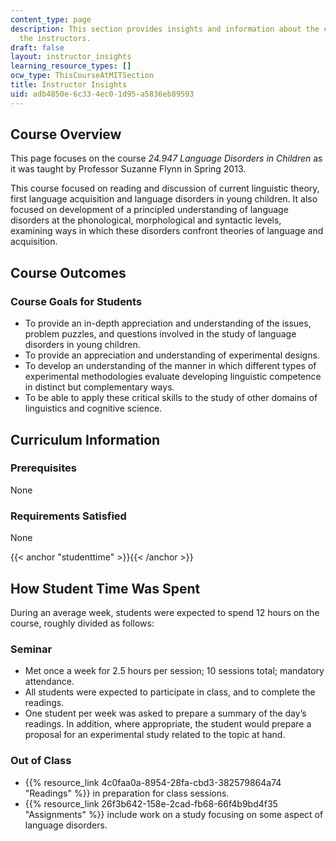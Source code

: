 ```yaml
---
content_type: page
description: This section provides insights and information about the course from
  the instructors.
draft: false
layout: instructor_insights
learning_resource_types: []
ocw_type: ThisCourseAtMITSection
title: Instructor Insights
uid: adb4850e-6c33-4ec0-1d95-a5836eb89593
---
```

## Course Overview

This page focuses on the course _24.947 Language Disorders in Children_ as it was taught by Professor Suzanne Flynn in Spring 2013.

This course focused on reading and discussion of current linguistic theory, first language acquisition and language disorders in young children. It also focused on development of a principled understanding of language disorders at the phonological, morphological and syntactic levels, examining ways in which these disorders confront theories of language and acquisition.

## Course Outcomes

### Course Goals for Students

- To provide an in-depth appreciation and understanding of the issues, problem puzzles, and questions involved in the study of language disorders in young children.
- To provide an appreciation and understanding of experimental designs.
- To develop an understanding of the manner in which different types of experimental methodologies evaluate developing linguistic competence in distinct but complementary ways.
- To be able to apply these critical skills to the study of other domains of linguistics and cognitive science.

## Curriculum Information

### Prerequisites

None

### Requirements Satisfied

None

{{< anchor "studenttime" >}}{{< /anchor >}}

## How Student Time Was Spent

During an average week, students were expected to spend 12 hours on the course, roughly divided as follows:

### Seminar

- Met once a week for 2.5 hours per session; 10 sessions total; mandatory attendance.
- All students were expected to participate in class, and to complete the readings.
- One student per week was asked to prepare a summary of the day’s readings. In addition, where appropriate, the student would prepare a proposal for an experimental study related to the topic at hand.

### Out of Class

- {{% resource_link 4c0faa0a-8954-28fa-cbd3-382579864a74 "Readings" %}} in preparation for class sessions.
- {{% resource_link 26f3b642-158e-2cad-fb68-66f4b9bd4f35 "Assignments" %}} include work on a study focusing on some aspect of language disorders.